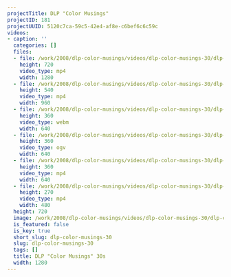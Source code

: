 ```yaml
---
projectTitle: DLP "Color Musings"
projectID: 181
projectUUID: 5120c7ca-59c5-42e4-af8e-c6bef6c6c59c
videos:
- caption: ''
  categories: []
  files:
  - file: /work/2008/dlp-color-musings/videos/dlp-color-musings-30/dlp-color-musings-1280x720.mp4
    height: 720
    video_type: mp4
    width: 1280
  - file: /work/2008/dlp-color-musings/videos/dlp-color-musings-30/dlp-color-musings-960x540.mp4
    height: 540
    video_type: mp4
    width: 960
  - file: /work/2008/dlp-color-musings/videos/dlp-color-musings-30/dlp-color-musings-640x360.webm
    height: 360
    video_type: webm
    width: 640
  - file: /work/2008/dlp-color-musings/videos/dlp-color-musings-30/dlp-color-musings-640x360.ogv
    height: 360
    video_type: ogv
    width: 640
  - file: /work/2008/dlp-color-musings/videos/dlp-color-musings-30/dlp-color-musings-640x360.mp4
    height: 360
    video_type: mp4
    width: 640
  - file: /work/2008/dlp-color-musings/videos/dlp-color-musings-30/dlp-color-musings-480x270.mp4
    height: 270
    video_type: mp4
    width: 480
  height: 720
  image: /work/2008/dlp-color-musings/videos/dlp-color-musings-30/dlp-color-musings-000003.jpg
  is_featured: false
  is_key: true
  short_slug: dlp-color-musings-30
  slug: dlp-color-musings-30
  tags: []
  title: DLP "Color Musings" 30s
  width: 1280
---
```

